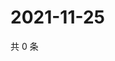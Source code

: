 # 2021-11-25

共 0 条

<!-- BEGIN WEIBO -->
<!-- 最后更新时间 Thu Nov 25 2021 21:11:55 GMT+0800 (China Standard Time) -->

<!-- END WEIBO -->
